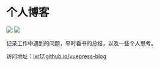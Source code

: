 # 个人博客

[![](https://api.travis-ci.org/lxr17/vuepress-blog.svg?branch=master)](https://travis-ci.org/lxr17/vuepress-blog)
[![](https://img.shields.io/badge/blog-@lanxingren-blue.svg?style=social)](https://lxr17.github.io/vuepress-blog)

记录工作中遇到的问题，平时看书的总结，以及一些个人思考。

访问地址：[lxr17.github.io/vuepress-blog](https://lxr17.github.io/vuepress-blog)